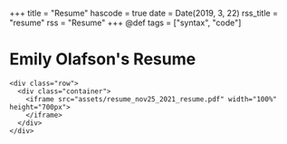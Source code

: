 +++
title = "Resume"
hascode = true
date = Date(2019, 3, 22)
rss_title = "resume"
rss = "Resume"
+++
@def tags = ["syntax", "code"]


# Emily Olafson's Resume 

~~~
<div class="row">
  <div class="container">
    <iframe src="assets/resume_nov25_2021_resume.pdf" width="100%" height="700px">
    </iframe>
  </div>
</div>
~~~

